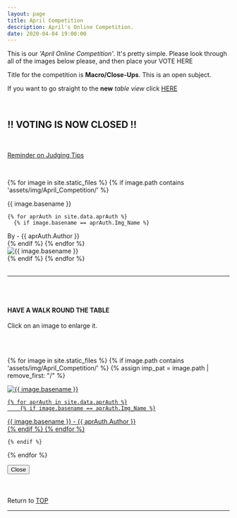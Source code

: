 ```yaml
---
layout: page
title: April Competition
description: April's Online Competition.
date: 2020-04-04 19:00:00
---
```



This is our _'April Online Competition'_. It's pretty simple. Please look through all of the images below please, and then place your VOTE HERE
<!-- <a target="_blank" href="https://surveyhero.com/c/884aefb8">VOTE HERE</a> 
-->

<p>Title for the competition is <strong>Macro/Close-Ups</strong>. This is an open subject.</p> 

If you want to go straight to the __new__ *table view* click <a href="#tableView">HERE</a>

<br>

## !! VOTING IS NOW CLOSED !!

<br>
<p><a href="{{ site.baseurl }}/Judging_Images/" target="_blank">Reminder on Judging Tips</a></p> 



<br>


{% for image in site.static_files %}
    {% if image.path contains 'assets/img/April_Competition/' %}
<div class="Number">{{ image.basename }}</div>

    
    {% for aprAuth in site.data.aprAuth %}
      {% if image.basename == aprAuth.Img_Name %}
<div class="subName">By - {{ aprAuth.Author }}</div>
      {% endif %}
    {% endfor %}


<div>
    <img class="col three Comp_Img" src="{{ site.baseurl }}{{ image.path }}" alt="{{ image.basename }}">
</div>
    {% endif %}
{% endfor %}



<br>
<br>

<hr id="tableView">

<br>
<br>

<div class="col three caption">
    <h4>HAVE A WALK ROUND THE TABLE </h4>
    <p>Click on an image to enlarge it.</p>    
</div>

<br>
<br>

<!-- MASONARY GRID -->
<div class="full-width">
	<div class="grid">

{% for image in site.static_files %}
    {% if image.path contains 'assets/img/April_Competition/' %}
        {% assign imp_pat = image.path | remove_first: "/" %}
<div class="grid__item" data-size="1280x1280">  
    <a href="{{ site.baseurl }}{{ image.path }}" class="img-wrap" alt="{{ image.basename }}">
        <img src="{{ site.baseurl }}{{ image.path }}" alt="{{ image.basename }}" />

    {% for aprAuth in site.data.aprAuth %}
        {% if image.basename == aprAuth.Img_Name %}
<div class="description description--grid">{{ image.basename }} - {{ aprAuth.Author }}</div>
        {% endif %}
    {% endfor %}

</a>
</div>

    {% endif %}
{% endfor %}
	</div>

<!-- /grid -->
<div class="preview">
	<button class="action action--close"><i class="fa fa-times"></i><span class="text-hidden">Close</span></button>
	<div class="description description--preview"></div>
</div>
</div>
<!-- MASONARY GRID END -->

<br>

<!-- <p>If you have made your choice - please do not forget to vote <a target="_blank" href="https://surveyhero.com/c/884aefb8">HERE</a></p> -->

<br>
<br>

<div class="col three caption">
    Return to <a href="#top">TOP</a>
</div>

<hr>






